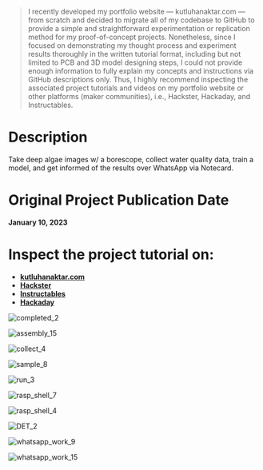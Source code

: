 > I recently developed my portfolio website — kutluhanaktar.com — from scratch and decided to migrate all of my codebase to GitHub to provide a simple and straightforward experimentation or replication method for my proof-of-concept projects. Nonetheless, since I focused on demonstrating my thought process and experiment results thoroughly in the written tutorial format, including but not limited to PCB and 3D model designing steps, I could not provide enough information to fully explain my concepts and instructions via GitHub descriptions only. Thus, I highly recommend inspecting the associated project tutorials and videos on my portfolio website or other platforms (maker communities), i.e., Hackster, Hackaday, and Instructables.

# Description

Take deep algae images w/ a borescope, collect water quality data, train a model, and get informed of the results over WhatsApp via Notecard.

# Original Project Publication Date

**January 10, 2023**

# Inspect the project tutorial on:

- **[kutluhanaktar.com](https://www.kutluhanaktar.com/projects/IoT_AI_assisted_Deep_Algae_Bloom_Detector_w_Blues_Wireless/)**
- **[Hackster](https://www.hackster.io/kutluhan-aktar/iot-ai-assisted-deep-algae-bloom-detector-w-blues-wireless-098343)**
- **[Instructables](https://www.instructables.com/IoT-AI-assisted-Deep-Algae-Bloom-Detector-W-Blues-/)**
- **[Hackaday](https://hackaday.io/project/189129-iot-ai-assisted-deep-algae-bloom-detector)**

![completed_2](https://github.com/user-attachments/assets/fb541e39-d0ba-422f-a08e-daa5b5fbee21)

![assembly_15](https://github.com/user-attachments/assets/9cb9a611-c478-4d26-ae0a-edd58cfa0a56)

![collect_4](https://github.com/user-attachments/assets/bb64ed54-aa8c-446b-a8fb-63daa7f62e90)

![sample_8](https://github.com/user-attachments/assets/483deb8f-471a-400f-a854-5bdfd74f03d0)

![run_3](https://github.com/user-attachments/assets/1e830ec9-2ae4-4eb4-8276-de5c4945415a)

![rasp_shell_7](https://github.com/user-attachments/assets/2dfb7c5d-3416-4ec3-8448-63c1208de100)

![rasp_shell_4](https://github.com/user-attachments/assets/b0eafc6f-4dbd-490f-83d1-b2881504f1be)

![DET_2](https://github.com/user-attachments/assets/83314098-fa4f-4551-b27e-f766e453631f)

![whatsapp_work_9](https://github.com/user-attachments/assets/737add55-276f-417a-94e4-88fa6079e997)

![whatsapp_work_15](https://github.com/user-attachments/assets/20670839-099c-4a37-a55e-0c92b89739b8)
